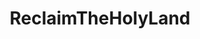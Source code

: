 ---
title: ReclaimTheHolyLand
crosslinks:
- DeusVult
- Jesus
- CrusaderKings
- needforspeed
- dankchristianmemes
- place
- ledootgeneration
- forhonor
- CKCrusaders
- 2007scape
- darkestdungeon
- redditlogos
---